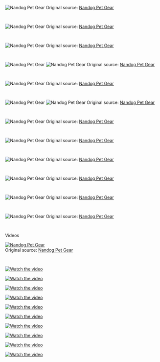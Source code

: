 ![Nandog Pet Gear](https://raw.githubusercontent.com/nikole-flowers/leo-work/main/Nandog/Nandog.gif "Nandog Pet Gear")
Original source: [Nandog Pet Gear](https://www.nandog.com/)

</br>

![Nandog Pet Gear](https://raw.githubusercontent.com/nikole-flowers/leo-work/main/Nandog/Nandog.jpeg "Nandog Pet Gear")
Original source: [Nandog Pet Gear](https://www.nandog.com/)

</br>

![Nandog Pet Gear](https://raw.githubusercontent.com/nikole-flowers/leo-work/main/Nandog/Nandog2.jpg "Nandog Pet Gear")
Original source: [Nandog Pet Gear](https://www.amazon.com/stores/page/3A64E96C-97CE-4EAA-936B-B8617C00E853?ingress=2&visitId=0d81ff56-2d7f-4a58-811f-f669ee0d7870&store_ref=bl_ast_dp_brandLogo_sto&ref_=ast_bln)

</br>

![Nandog Pet Gear](https://raw.githubusercontent.com/nikole-flowers/leo-work/main/Nandog/Nandog3.jpeg "Nandog Pet Gear")
![Nandog Pet Gear](https://raw.githubusercontent.com/nikole-flowers/leo-work/main/Nandog/Nandog4.jpeg "Nandog Pet Gear") Original source: [Nandog Pet Gear](https://www.nandog.com/collections/dog-car-seats/products/large-black-vegan-leather-car-seat-2-0)

</br>

![Nandog Pet Gear](https://raw.githubusercontent.com/nikole-flowers/leo-work/main/Nandog/Nandog5.jpeg "Nandog Pet Gear")
Original source: [Nandog Pet Gear](https://www.nandog.com/collections/dog-beds/products/banana-cat-dog-microplush-bed)

</br>

![Nandog Pet Gear](https://raw.githubusercontent.com/nikole-flowers/leo-work/main/Nandog/Nandog6.jpeg "Nandog Pet Gear")
![Nandog Pet Gear](https://raw.githubusercontent.com/nikole-flowers/leo-work/main/Nandog/Nandog7.jpeg "Nandog Pet Gear")
Original source: [Nandog Pet Gear](https://www.nandog.com/collections/dog-beds/products/copy-of-dog-car-seat-light-grey-large)

</br>

![Nandog Pet Gear](https://raw.githubusercontent.com/nikole-flowers/leo-work/main/Nandog/Nandog8.jpeg "Nandog Pet Gear")
Original source: [Nandog Pet Gear](https://www.nandog.com/collections/dog-beds/products/copy-of-prive-collection-quilted-vegan-leather-grey)

</br>

![Nandog Pet Gear](https://raw.githubusercontent.com/nikole-flowers/leo-work/main/Nandog/Nandog10.jpeg "Nandog Pet Gear")
Original source: [Nandog Pet Gear](https://www.nandog.com/collections/dog-beds/products/prive-collection-quilted-vegan-leather-black)

</br>

![Nandog Pet Gear](https://raw.githubusercontent.com/nikole-flowers/leo-work/main/Nandog/Nandog11.jpeg "Nandog Pet Gear")
Original source: [Nandog Pet Gear](https://www.nandog.com/products/cloud-2-0-reversible-dog-cat-bed-chinchilla)

</br>

![Nandog Pet Gear](https://raw.githubusercontent.com/nikole-flowers/leo-work/main/Nandog/Nandog12.png "Nandog Pet Gear")
Original source: [Nandog Pet Gear](https://www.nandog.com/)

</br>

![Nandog Pet Gear](https://raw.githubusercontent.com/nikole-flowers/leo-work/main/Nandog/Nandog14.png "Nandog Pet Gear")
Original source: [Nandog Pet Gear](https://www.nandog.com/)

</br>

![Nandog Pet Gear](https://raw.githubusercontent.com/nikole-flowers/leo-work/main/Nandog/Nandog15.jpg "Nandog Pet Gear")
Original source: [Nandog Pet Gear](https://www.amazon.com/stores/NANDOGPETGEAR/page/B01A42BF-C0B9-4C65-B49F-0B743A86484F?ref_=ast_bln&store_ref=bl_ast_dp_brandLogo_sto)

</br>

Videos

[![Nandog Pet Gear](https://img.youtube.com/vi/xWTUXByy1Ag/default.jpg)](https://raw.githubusercontent.com/nikole-flowers/leo-work/main/Nandog/Nandog.mp4)
</br>
Original source: [Nandog Pet Gear](https://m.media-amazon.com/images/S/al-na-9d5791cf-3faf/8ae16e9e-2868-49d2-8a1f-aa6e5fa696a6.mp4)

</br>

[![Watch the video](https://img.youtube.com/vi/pmmla1Pn0EE/default.jpg)](https://www.youtube.com/watch?v=pmmla1Pn0EE)

[![Watch the video](https://img.youtube.com/vi/-pG5iscU40c/default.jpg)](https://www.youtube.com/watch?v=-pG5iscU40c)

[![Watch the video](https://img.youtube.com/vi/AsUZZvtxlAE/default.jpg)](https://www.youtube.com/watch?v=AsUZZvtxlAE)

[![Watch the video](https://img.youtube.com/vi/ZKd-CA6Tp3s/default.jpg)](https://www.youtube.com/watch?v=ZKd-CA6Tp3s)

[![Watch the video](https://img.youtube.com/vi/xWTUXByy1Ag/default.jpg)](https://www.youtube.com/watch?v=xWTUXByy1Ag)

[![Watch the video](https://img.youtube.com/vi/8Bvl9lPw8Kc/default.jpg)](https://www.youtube.com/watch?v=8Bvl9lPw8Kc)

[![Watch the video](https://img.youtube.com/vi/ro-LbcJ4fxg/default.jpg)](https://www.youtube.com/watch?v=ro-LbcJ4fxg)

[![Watch the video](https://img.youtube.com/vi/fRtyp51sSWw/default.jpg)](https://www.youtube.com/watch?v=fRtyp51sSWw)

[![Watch the video](https://img.youtube.com/vi/tI40WzVc5y4/default.jpg)](https://www.youtube.com/watch?v=tI40WzVc5y4)

[![Watch the video](https://img.youtube.com/vi/6maO-NpZmlo/default.jpg)](https://www.youtube.com/watch?v=6maO-NpZmlo)